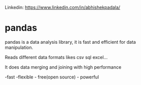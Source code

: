 Linkedin:  https://www.linkedin.com/in/abhishekpadala/

# pandas
<p> pandas is a data analysis library, it is fast and efficient for data manipulation. </p>
<P>Reads different data formats likes csv sql excel...</P>
<P>It does data merging and joining with high performance</P>

-fast -flexible - free(open source) - powerful
